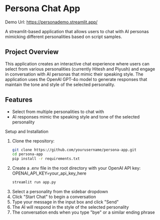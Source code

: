 # Persona Chat App

Demo Url: https://personademo.streamlit.app/

A streamlit-based application that allows users to chat with AI personas mimicking different personalities based on script samples.

## Project Overview

This application creates an interactive chat experience where users can select from various personalities (currently Hitesh and Piyush) and engage in conversation with AI personas that mimic their speaking style. The application uses the OpenAI GPT-4o model to generate responses that maintain the tone and style of the selected personality.

## Features

- Select from multiple personalities to chat with
- AI responses mimic the speaking style and tone of the selected personality


 Setup and Installation

1. Clone the repository:
   ```bash
   git clone https://github.com/yourusername/persona-app.git
   cd persona-app
   pip install -r requirements.txt

2. Create a .env file in the root directory with your OpenAI API key:
   OPENAI_API_KEY=your_api_key_here
    ```bash
    streamlit run app.py

1. Select a personality from the sidebar dropdown
2. Click "Start Chat" to begin a conversation
3. Type your message in the input box and click "Send"
4. The AI will respond in the style of the selected personality
5. The conversation ends when you type "bye" or a similar ending phrase
